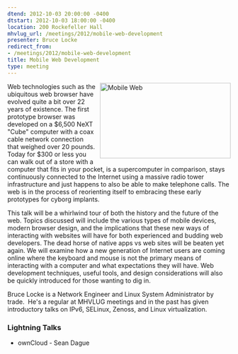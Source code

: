 ```yaml
---
dtend: 2012-10-03 20:00:00 -0400
dtstart: 2012-10-03 18:00:00 -0400
location: 200 Rockefeller Hall
mhvlug_url: /meetings/2012/mobile-web-development
presenter: Bruce Locke
redirect_from:
- /meetings/2012/mobile-web-development
title: Mobile Web Development
type: meeting
---
```



<img alt="Mobile Web" src="/sites/default/files/images/mobile_web.png" style="width: 295px; height: 171px; float: right; padding-left: 10px; " />Web technologies such as the ubiquitous web browser have evolved quite a bit over 22 years of existence. The first prototype browser was developed on a $6,500 NeXT "Cube" computer with a coax cable network connection that weighed over 20 pounds. Today for $300 or less you can walk out of a store with a computer that fits in your pocket, is a supercomputer in comparison, stays continuously connected to the Internet using a massive radio tower infrastructure and just happens to also be able to make telephone calls. The web is in the process of reorienting itself to embracing these early prototypes for cyborg implants.

This talk will be a whirlwind tour of both the history and the future of the web. Topics discussed will include the various types of mobile devices, modern browser design, and the implications that these new ways of interacting with websites will have for both experienced and budding web developers. The dead horse of native apps vs web sites will be beaten yet again. We will examine how a new generation of Internet users are coming online where the keyboard and mouse is not the primary means of interacting with a computer and what expectations they will have. Web development techniques, useful tools, and design considerations will also be quickly introduced for those wanting to dig in.

Bruce Locke is a Network Engineer and Linux System Administrator by trade.  He's a regular at MHVLUG meetings and in the past has given introductory talks on IPv6, SELinux, Zenoss, and Linux virtualization.

### Lightning Talks
- ownCloud - Sean Dague